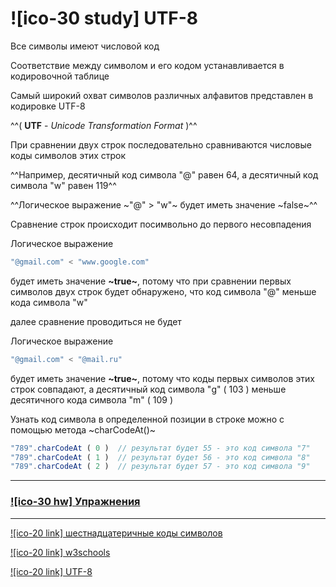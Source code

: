 # ![ico-30 study] UTF-8

Все символы имеют числовой код

Соответствие между символом и его кодом устанавливается в кодировочной таблице

Самый широкий охват символов различных алфавитов представлен в кодировке UTF-8

^^( **UTF** - _Unicode Transformation Format_ )^^

При сравнении двух строк последовательно сравниваются числовые коды символов этих строк

^^Например, десятичный код символа "@" равен 64, а десятичный код символа "w" равен 119^^

^^Логическое выражение ~"@" > "w"~ будет иметь значение ~false~^^

Сравнение строк происходит посимвольно до первого несовпадения

Логическое выражение

~~~javascript
"@gmail.com" < "www.google.com"
~~~

будет иметь значение **~true~**, потому что при сравнении первых символов двух строк будет обнаружено, что код символа "@" меньше кода символа "w"

далее сравнение проводиться не будет

Логическое выражение

~~~javascript
"@gmail.com" < "@mail.ru"
~~~

будет иметь значение **~true~**, потому что коды первых символов этих строк совпадают, а десятичный код символа "g" ( 103 ) меньше десятичного кода символа "m" ( 109 )

Узнать код символа в определенной позиции в строке можно с помощью метода ~charCodeAt()~

~~~javascript
"789".charCodeAt ( 0 )  // результат будет 55 - это код символа "7"
"789".charCodeAt ( 1 )  // результат будет 56 - это код символа "8"
"789".charCodeAt ( 2 )  // результат будет 57 - это код символа "9"
~~~

________________________________________________________

### [![ico-30 hw] Упражнения](https://docs.google.com/forms/d/e/1FAIpQLSdsKuS6kG1r5O3H62G_m32NK8a88jmFmJ5e4N2uAiDLAb31xQ/viewform)

_____________________________________________________________

[![ico-20 link] шестнадцатеричные коды символов](https://www.fileformat.info/info/charset/UTF-8/list.htm "шестнадцатеричные коды символов")

[![ico-20 link] w3schools](https://www.w3schools.com/html/html_symbols.asp)

[![ico-20 link] UTF-8](http://i.voenmeh.ru/kafi5/Kam.loc/inform/UTF-8.htm)
